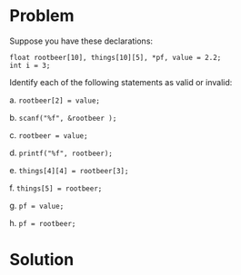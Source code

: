 # Problem
Suppose you have these declarations:
```
float rootbeer[10], things[10][5], *pf, value = 2.2; 
int i = 3;
```
Identify each of the following statements as valid or invalid:

a. `rootbeer[2] = value;`

b. `scanf("%f", &rootbeer );`

c. `rootbeer = value;`

d. `printf("%f", rootbeer);`

e. `things[4][4] = rootbeer[3];`

f. `things[5] = rootbeer;`

g. `pf = value;`

h. `pf = rootbeer;`

# Solution